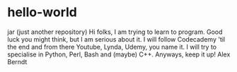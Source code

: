# hello-world
jar (just another repository)
Hi folks,
I am trying to learn to program. Good luck you might think, but I am serious about it. I will follow Codecademy 'til the end and from there Youtube, Lynda, Udemy, you name it. I will try to specialise in Python, Perl, Bash and (maybe) C++.
Anyways, keep it up!
Alex Berndt
